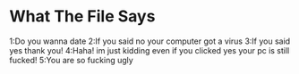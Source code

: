 # What The File Says
1:Do you wanna date
2:If you said no your computer got a virus
3:If you said yes thank you!
4:Haha! im just kidding even if you clicked yes your pc is still fucked!
5:You are so fucking ugly
